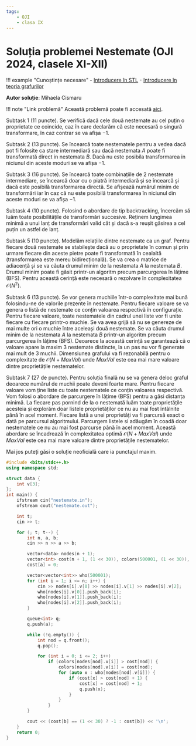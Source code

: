 ```yaml
---
tags:
    - OJI
    - clasa IX
---
```


# Soluția problemei Nestemate (OJI 2024, clasele XI-XII)

!!! example "Cunoștințe necesare"
    - [Introducere în STL](../../../../cppintro/stl.md)
    - [Introducere în teoria grafurilor](../../../../usor/graphs.md)

**Autor soluție**: Mihaela Cismaru

!!! note "Link problemă"
    Această problemă poate fi accesată [aici](https://kilonova.ro/problems/2508/).

Subtask 1 (11 puncte). Se verifică dacă cele două nestemate au cel puțin o proprietate ce coincide, caz în care declarăm că este necesară o singură transformare, în caz contrar se va afișa $−1$.

Subtask 2 (13 puncte). Se încearcă toate nestematele pentru a vedea dacă pot fi folosite ca stare intermediară sau dacă nestemata $A$ poate fi transformată direct in nestemata $B$. Dacă nu este posibila transformarea in niciunul din aceste moduri se va afișa $−1$.

Subtask 3 (16 puncte). Se încearcă toate combinațiile de 2 nestemate intermediare, se încearcă doar cu o piatră intermediară și se încearcă și dacă este posibilă transformarea directă. Se afișează numărul minim de transformări iar în caz că nu este posibilă transformarea în niciunul din aceste moduri se va afișa $−1$.

Subtask 4 (10 puncte). Folosind o abordare de tip backtracking, încercăm să luăm toate posibilitățile de transformări succesive. Reținem lungimea minimă a unui lanț de transformări valid cât și dacă s-a reușit găsirea a cel puțin un astfel de lanț.

Subtask 5 (10 puncte). Modelăm relațiile dintre nestemate ca un graf. Pentru fiecare două nestemate se stabilește dacă au o proprietate în comun și prin urmare fiecare din aceste pietre poate fi transformată în cealaltă (transformarea este mereu bidirecțională). Se va crea o matrice de adiacență și se va căuta drumul minim de la nestemata $A$ la nestemata $B$. Drumul minim poate fi găsit printr-un algoritm precum parcurgerea în lățime (BFS). Pentru această cerință este necesară o rezolvare în complexitatea $\mathcal{O}(N^2)$.

Subtask 6 (13 puncte). Se vor genera muchiile într-o complexitate mai bună folosindu-ne de valorile prezente în nestemate. Pentru fiecare valoare se va genera o listă de nestemate ce conțin valoarea respectivă în configurație. Pentru fiecare valoare, toate nestematele din cadrul unei liste vor fi unite fiecare cu fiecare printr-o muchie. Se va avea grijă să nu se genereze de mai multe ori o muchie între aceleași două nestemate. Se va căuta drumul minim de la nestemata $A$ la nestemata $B$ printr-un algoritm precum parcurgerea în lățime (BFS). Deoarece la această cerință se garantează că o valoare apare la maxim 3 nestemate distincte, la un pas nu vor fi generate mai mult de 3 muchii. Dimensiunea grafului va fi rezonabilă pentru o complexitate de $\mathcal{O}(N + MaxVal)$ unde $MaxVal$ este cea mai mare valoare dintre proprietățile nestematelor.

Subtask 7 (27 de puncte). Pentru soluția finală nu se va genera deloc graful deoarece numărul de muchii poate deveni foarte mare. Pentru fiecare valoare vom ține liste cu toate nestematele ce conțin valoarea respectivă. Vom folosi o abordare de parcurgere în lățime (BFS) pentru a găsi distanța minimă. La fiecare pas pornind de la o nestemată luăm toate proprietățile acesteia și explorăm doar listele proprietăților ce nu au mai fost întâlnite până în acel moment. Fiecare listă a unei proprietăți va fi parcursă exact o dată pe parcursul algoritmului. Parcurgem listele si adăugăm în coadă doar nestematele ce nu au mai fost parcurse până în acel moment. Această abordare se încadrează în complexitatea optimă $\mathcal{O}(N + MaxVal)$ unde $MaxVal$ este cea mai mare valoare dintre proprietățile nestematelor.

Mai jos puteți găsi o soluție neoficială care ia punctajul maxim.

```cpp
#include <bits/stdc++.h>
using namespace std;

struct data {
    int v[3];
};
int main() {
    ifstream cin("nestemate.in");
    ofstream cout("nestemate.out");

    int t;
    cin >> t;

    for (; t; t--) {
        int n, a, b;
        cin >> n >> a >> b;

        vector<data> nodes(n + 1);
        vector<int> cost(n + 1, (1 << 30)), colors(500001, (1 << 30)), passed(500001, 0);
        cost[a] = 0;

        vector<vector<int>> who(500001);
        for (int i = 1; i <= n; i++) {
            cin >> nodes[i].v[0] >> nodes[i].v[1] >> nodes[i].v[2];
            who[nodes[i].v[0]].push_back(i);
            who[nodes[i].v[1]].push_back(i);
            who[nodes[i].v[2]].push_back(i);
        }

        queue<int> q;
        q.push(a);

        while (!q.empty()) {
            int nod = q.front();
            q.pop();

            for (int i = 0; i <= 2; i++)
                if (colors[nodes[nod].v[i]] > cost[nod]) {
                    colors[nodes[nod].v[i]] = cost[nod];
                    for (auto x : who[nodes[nod].v[i]]) {
                        if (cost[x] > cost[nod] + 1) {
                            cost[x] = cost[nod] + 1;
                            q.push(x);
                        }
                    }
                }
        }

        cout << (cost[b] == (1 << 30) ? -1 : cost[b]) << '\n';
    }
    return 0;
}
```